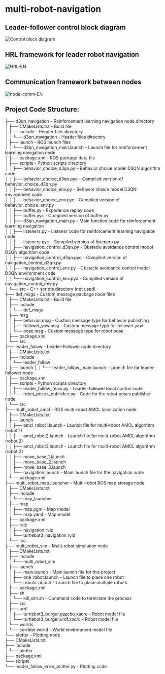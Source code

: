 # multi-robot-navigation

## Leader-follower control block diagram
![Control block diagram](https://github.com/user-attachments/assets/14bcbd9c-f9bf-49d7-aa1f-50539cb0a5d9)

## HRL framework for leader robot navigation
![HRL-EN](https://github.com/user-attachments/assets/af2e9ade-a1d1-4aa3-b1b7-816e694c7b97)

## Communication framework between nodes
![node-comm-EN](https://github.com/user-attachments/assets/26e84c6b-0d19-4d81-823a-952e72a3dc56)


## Project Code Structure:
├── d3qn_navigation - Reinforcement learning navigation node directory  
│   ├── CMakeLists.txt - Build file  
│   ├── include - Header files directory  
│   │   └── d3qn_navigation - Header files directory  
│   ├── launch - ROS launch files  
│   │   └── d3qn_navigation_main.launch - Launch file for reinforcement learning navigation node  
│   ├── package.xml - ROS package data file  
│   ├── scripts - Python scripts directory  
│   │   ├── behavior_choice_d3qn.py - Behavior choice model D3QN algorithm code  
│   │   ├── behavior_choice_d3qn.pyc - Compiled version of behavior_choice_d3qn.py  
│   │   ├── behavior_choice_env.py - Behavior choice model D3QN environment code  
│   │   ├── behavior_choice_env.pyc - Compiled version of behavior_choice_env.py  
│   │   ├── buffer.py - Experience replay code  
│   │   ├── buffer.pyc - Compiled version of buffer.py  
│   │   ├── d3qn_navigation_main.py - Main function code for reinforcement learning navigation  
│   │   ├── listeners.py - Listener code for reinforcement learning navigation node  
│   │   ├── listeners.pyc - Compiled version of listeners.py  
│   │   ├── navigation_control_d3qn.py - Obstacle avoidance control model D3QN algorithm code  
│   │   ├── navigation_control_d3qn.pyc - Compiled version of navigation_control_d3qn.py  
│   │   ├── navigation_control_env.py - Obstacle avoidance control model D3QN environment code  
│   │   └── navigation_control_env.pyc - Compiled version of navigation_control_env.py  
│   └── src - C++ scripts directory (not used)  
├── def_msgs - Custom message package node files  
│   ├── CMakeLists.txt - Build file  
│   ├── include  
│   │   └── def_msgs  
│   ├── msg  
│   │   ├── behavior.msg - Custom message type for behavior publishing  
│   │   ├── follower_yaw.msg - Custom message type for follower yaw  
│   │   └── pose.msg - Custom message type for robot pose  
│   ├── package.xml  
│   └── src  
├── leader_follow - Leader-Follower node directory  
│   ├── CMakeLists.txt  
│   ├── include  
│   │   └── leader_follow  
│   ├── launch
│   │   └── leader_follow_main.launch - Launch file for leader-follower node  
│   ├── package.xml  
│   ├── scripts - Python scripts directory  
│   │   ├── leader_follow_main.py - Leader-follower local control code  
│   │   └── robot_poses_publisher.py - Code for the robot poses publisher node  
│   └── src  
├── multi_robot_amcl - ROS multi-robot AMCL localization node  
│   ├── CMakeLists.txt  
│   ├── launch  
│   │   ├── amcl_robot1.launch - Launch file for multi-robot AMCL algorithm (robot 1)  
│   │   ├── amcl_robot2.launch - Launch file for multi-robot AMCL algorithm (robot 2)  
│   │   ├── amcl_robot3.launch - Launch file for multi-robot AMCL algorithm (robot 3)  
│   │   ├── move_base_1.launch  
│   │   ├── move_base_2.launch   
│   │   ├── move_base_3.launch  
│   │   └── navigation.launch - Main launch file for the navigation node  
│   └── package.xml  
├── multi_robot_map_launcher - Multi-robot ROS map storage node  
│   ├── CMakeLists.txt  
│   ├── include  
│   │   └── map_launcher  
│   ├── map  
│   │   ├── map.pgm - Map model  
│   │   └── map.yaml - Map model  
│   ├── package.xml  
│   ├── rviz  
│   │   ├── navigation.rviz  
│   │   └── turtlebot3_navigation.rviz  
│   └── src  
├── multi_robot_sim - Multi-robot simulation node  
│   ├── CMakeLists.txt  
│   ├── include  
│   │   └── multi_robot_sim  
│   ├── launch  
│   │   ├── main.launch - Main launch file for this project  
│   │   ├── one_robot.launch - Launch file to place one robot  
│   │   └── robots.launch - Launch file to place multiple robots  
│   ├── package.xml  
│   ├── sh  
│   │   └── kill_sim.sh - Command code to terminate the process  
│   ├── src  
│   ├── urdf  
│   │   ├── turtlebot3_burger.gazebo.xacro - Robot model file  
│   │   └── turtlebot3_burger.urdf.xacro - Robot model file  
│   └── worlds  
│       └── corridor.world - World environment model file  
└── plotter - Plotting node  
    ├── CMakeLists.txt  
    ├── include  
    │   └── plotter  
    ├── package.xml  
    └── scripts  
          └── leader_follow_error_plotter.py - Plotting code   
